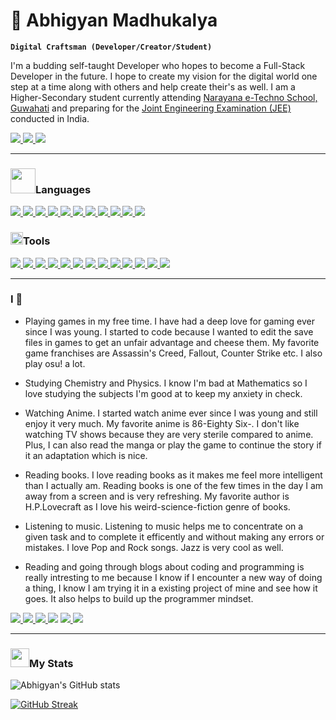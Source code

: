# 🌙 Abhigyan Madhukalya

**`Digital Craftsman (Developer/Creator/Student)`**

I'm a budding self-taught Developer who hopes to become a Full-Stack Developer in the future. I hope to create my vision for the digital world one step at a time along with others and help create their's as well. I am a Higher-Secondary student currently attending [Narayana e-Techno School, Guwahati](https://goo.gl/maps/wFD66Q3pW44imDXm9) and preparing for the [Joint Engineering Examination (JEE)](https://jeemain.nta.nic.in/) conducted in India.

<p align="left">
  <a href="https://github.com/abhigyanmadhukalya">
      <img src="https://img.shields.io/badge/GitHub-100000?style=for-the-badge&logo=github&logoColor=white" />
  </a>
  <a href="https://twitter.com/abhimadhukalya">
      <img src="https://img.shields.io/badge/Twitter-1DA1F2?style=for-the-badge&logo=twitter&logoColor=white" />
  </a>
  <a href="https://discordapp.com/users/877409358793818136">
      <img src="https://img.shields.io/badge/Discord-7289DA?style=for-the-badge&logo=discord&logoColor=white" />
  </a>
</p>

______________________________________________________________________

<div id="languages" align="left">
<h3><img src="https://media4.giphy.com/media/jSKBmKkvo2dPQQtsR1/200w.webp?cid=ecf05e47olu6sa4c7co62p8z88f2b9k1cajghtl3mh86wpi2&rid=200w.webp&ct=s" width="40" />Languages</h3>
  <a href="https://python.org">
    <img src="https://img.shields.io/badge/Python-3776AB?style=for-the-badge&logo=python&logoColor=white" />
  </a>
  <a href="https://www.ecma-international.org/publications-and-standards/standards/ecma-262/" >
    <img src="https://img.shields.io/badge/JavaScript-F7DF1E?style=for-the-badge&logo=javascript&logoColor=black" />
  </a>
  <a href="https://html.spec.whatwg.org/multipage/">
    <img src="https://img.shields.io/badge/HTML5-E34F26?style=for-the-badge&logo=html5&logoColor=white" />
  </a>
  <a href="https://www.w3.org/TR/CSS/#css">
    <img src="https://img.shields.io/badge/CSS3-1572B6?style=for-the-badge&logo=css3&logoColor=white" />
  </a>
  <a href="https://lua.org">
    <img src="https://img.shields.io/badge/Lua-2C2D72?style=for-the-badge&logo=lua&logoColor=white" />
  </a>
  <a href="https://tailwindcss.com">
    <img src="https://img.shields.io/badge/Tailwind_CSS-38B2AC?style=for-the-badge&logo=tailwind-css&logoColor=white" />
  </a>
  <a href="https://getbootrap.com">
    <img src="https://img.shields.io/badge/Bootstrap-563D7C?style=for-the-badge&logo=bootstrap&logoColor=white" />
  </a>
  <a href="https://flask.palletsprojects.com/">
    <img src="https://img.shields.io/badge/Flask-000000?style=for-the-badge&logo=flask&logoColor=white" />
  </a>
  <a href="https://mysql.com">
    <img src="https://img.shields.io/badge/MySQL-00000F?style=for-the-badge&logo=mysql&logoColor=white" />
  </a>
  <a href="https://www.iso.org/standard/74528.html">
    <img src="https://img.shields.io/badge/C-00599C?style=for-the-badge&logo=c&logoColor=white" />
  </a>
  <a href="https://daringfireball.net/projects/markdown/">
    <img src="https://img.shields.io/badge/Markdown-000000?style=for-the-badge&logo=markdown&logoColor=white" />
  </a>
</div>

<div id="tools" align="left">
<h3><img src="https://media3.giphy.com/media/Uttxkr1CEIRPoh9KcG/200w.webp?cid=ecf05e47fpzm0fw43iplni9w695rujomufdpdqau9g8qqoxz&rid=200w.webp&ct=s" width="20" />Tools</h3>
  <a href="https://android.com">
    <img src="https://img.shields.io/badge/Android-3DDC84?style=for-the-badge&logo=android&logoColor=white" />
  </a>
  <a href="https://linux.org">
    <img src="https://img.shields.io/badge/Linux-FCC624?style=for-the-badge&logo=linux&logoColor=black" />
  </a>
  <a href="https://archlinux.org">
    <img src="https://img.shields.io/badge/Arch_Linux-1793D1?style=for-the-badge&logo=arch-linux&logoColor=white" />
  </a>
  <a href="https://ubuntu.com">
    <img src="https://img.shields.io/badge/Ubuntu-E95420?style=for-the-badge&logo=ubuntu&logoColor=white" />
  </a>
  <a href="https://www.microsoft.com/en-us/windows">
    <img src="https://img.shields.io/badge/Windows-0078D6?style=for-the-badge&logo=windows&logoColor=white" />
  </a>
  <a href="https://office.com">
    <img src="https://img.shields.io/badge/Microsoft_Office-D83B01?style=for-the-badge&logo=microsoft-office&logoColor=white" />
  </a>
  <a href="https://github.com">
    <img src="https://img.shields.io/badge/GitHub-100000?style=for-the-badge&logo=github&logoColor=white" />
  </a>
  <a href="https://fishshell.com">
    <img src="https://custom-icon-badges.demolab.com/badge/-Fish%20Shell-gold?style=for-the-badge&logo=terminal&logoColor=black" />
  </a>
  <a href="neovim.org">
    <img src="https://img.shields.io/badge/NeoVim-%2357A143.svg?&style=for-the-badge&logo=neovim&logoColor=white" />
  </a>
  <a href="https://code.visualstudio.com">
    <img src="https://img.shields.io/badge/Visual_Studio_Code-0078D4?style=for-the-badge&logo=visual%20studio%20code&logoColor=white" />
  </a>
  <a href="https://docs.microsoft.com/en-us/windows/wsl/">
    <img src="https://custom-icon-badges.demolab.com/badge/-WSL-blue?style=for-the-badge&logo=linux&logoColor=white" />
  </a>
  <a href="https://git-scm.com">
    <img src="https://img.shields.io/badge/GIT-E44C30?style=for-the-badge&logo=git&logoColor=white" />
  </a>
  <a href="https://aka.ms/terminal">
    <img src="https://img.shields.io/badge/windows%20terminal-4D4D4D?style=for-the-badge&logo=windows%20terminal&logoColor=white" />
  </a>
</div>

______________________________________________________________________

<h3>I 💙</h3>

- Playing games in my free time. I have had a deep love for gaming ever since I was young. I started to code because I wanted to edit the save files in games to get an unfair advantage and cheese them. My favorite game franchises are Assassin's Creed, Fallout, Counter Strike etc. I also play osu! a lot.

- Studying Chemistry and Physics. I know I'm bad at Mathematics so I love studying the subjects I'm good at to keep my anxiety in check.

- Watching Anime. I started watch anime ever since I was young and still enjoy it very much. My favorite anime is 86-Eighty Six-. I don't like watching TV shows because they are very sterile compared to anime. Plus, I can also read the manga or play the game to continue the story if it an adaptation which is nice.

- Reading books. I love reading books as it makes me feel more intelligent than I actually am. Reading books is one of the few times in the day I am away from a screen and is very refreshing. My favorite author is H.P.Lovecraft as I love his weird-science-fiction genre of books.

- Listening to music. Listening to music helps me to concentrate on a given task and to complete it efficently and without making any errors or mistakes. I love Pop and Rock songs. Jazz is very cool as well.

- Reading and going through blogs about coding and programming is really intresting to me because I know if I encounter a new way of doing a thing, I know I am trying it in a existing project of mine and see how it goes. It also helps to build up the programmer mindset.

<p align="left">
  <a href="https://steamcommunity.com/id/abhigyanmadhukalya/">
      <img src="https://img.shields.io/badge/Steam-000000?style=for-the-badge&logo=steam&logoColor=white" />
  </a>
  <a href="https://open.spotify.com/user/fcf89fdvq7tqgiavzqoyj47pa">
      <img src="https://img.shields.io/badge/Spotify-1ED760?&style=for-the-badge&logo=spotify&logoColor=white" />
  </a>
  <a href="https://myanimelist.net/profile/abhimadhukalya">
      <img src="https://img.shields.io/badge/Myanimelist-2E51A2?style=for-the-badge&logo=myanimelist&logoColor=white" />
  </a>
  <img src="https://img.shields.io/badge/Counter_Strike-000000?style=for-the-badge&logo=counter-strike&logoColor=white" />
  <a href="https://www.goodreads.com/user/show/156687497-abhigyan-madhukalya">
      <img src="https://img.shields.io/badge/Goodreads-372213?style=for-the-badge&logo=goodreads&logoColor=white" />
  </a>
  <a href="https://dev.to/abhimadhukalya">
      <img src="https://img.shields.io/badge/dev.to-0A0A0A?style=for-the-badge&logo=devdotto&logoColor=white" />
  </a>
</p>

______________________________________________________________________

<h3><img src="https://media3.giphy.com/media/RVWSqOsgDAq0W3051o/200w.webp?cid=ecf05e47w41ko9xnwqkbtc631kp2qfjxk976kijjrtg7kffm&rid=200w.webp&ct=s" width="30" />My Stats</h3>

![Abhigyan's GitHub stats](https://github-readme-stats-five-navy-91.vercel.app/api?username=abhigyanmadhukalya&show_icons=true&theme=vision-friendly-dark)

[![GitHub Streak](https://streak-stats.demolab.com?user=abhigyanmadhukalya&theme=dark&background=000000)](https://git.io/streak-stats)
